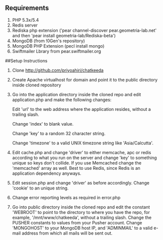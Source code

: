 ## Requirements
1. PHP 5.3x/5.4
2. Redis server
3. Rediska php extension ('pear channel-discover pear.geometria-lab.net' and then 'pear install geometria-lab/Rediska-beta')
4. MongoDB (from !0Gen's repository)
5. MongoDB PHP Extension (pecl install mongo)
6. Swiftmailer Lbrary from pear.swiftmailer.org

##Setup Instructions

1. Clone http://github.com/priyoahiri/chatkeeda

2. Create Apache virtualhost for domain and point it to the public directory inside cloned repository

3. Go into the application directory inside the cloned repo and edit application.php and make the following changes:

	Edit 'url' to the web address where the application resides, without a trailing slash.
	
	Change 'index' to blank value.
	
	Change 'key' to a random 32 character string.
	
	Change 'timezone' to a valid UNIX timezone string like 'Asia/Calcutta'.
	
4. Edit cache.php and change 'driver' to either memcache, apc or redis according to what you run on the server and change 'key' to something unique so keys don't collide. If you use Memcached change the 'memcached' array as well. Best to use Redis, since Redis is an application dependency anyways.

5. Edit session.php and change 'driver' as before accordingly. Change 'cookie' to an unique string.

6. Change error reporting levels as required in error.php

7. Go into public directory inside the cloned repo and edit the constant 'WEBROOT' to point to the directory to where you have the repo, for example, '/mnt/www/chatkeeda', without a trailing slash. Change the PUSHER constants to values from your Pusher account. Change 'MONGOHOST' to your MongoDB host IP, and 'ADMINMAIL' to a valid e-mail address from which all mails will be sent out.




